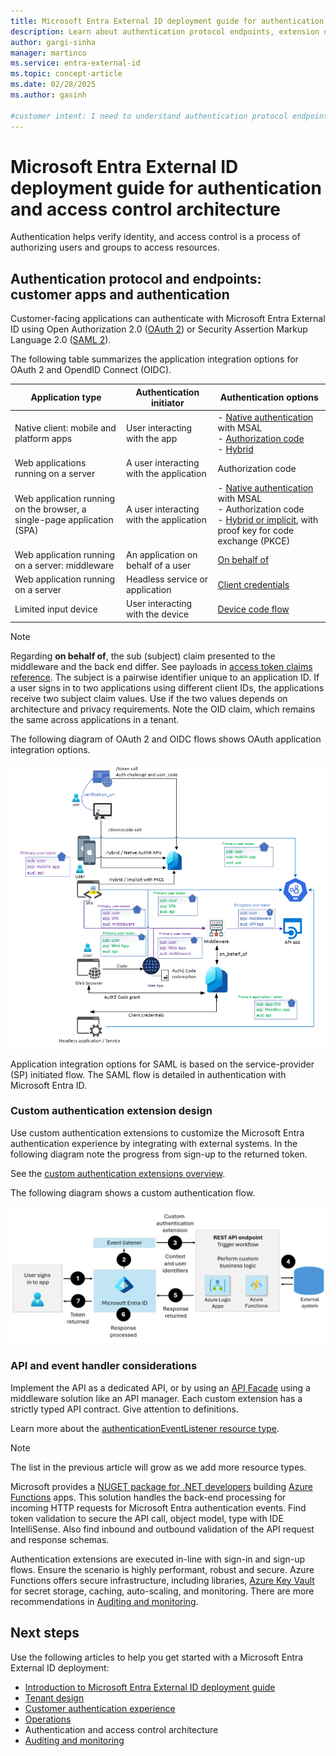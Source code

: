 ```yaml
---
title: Microsoft Entra External ID deployment guide for authentication and access control architecture
description: Learn about authentication protocol endpoints, extension design, event handler details, and more  Microsoft Entra External ID.
author: gargi-sinha
manager: martinco
ms.service: entra-external-id
ms.topic: concept-article
ms.date: 02/28/2025
ms.author: gasinh

#customer intent: I need to understand authentication protocol endpoints, custom authentication extension design, also API and event handler details in Microsoft Entra External ID.
---
```


# Microsoft Entra External ID deployment guide for authentication and access control architecture

Authentication helps verify identity, and access control is a process of authorizing users and groups to access resources.

## Authentication protocol and endpoints: customer apps and authentication

Customer-facing applications can authenticate with Microsoft Entra External ID using Open Authorization 2.0 ([OAuth 2](/identity-platform/v2-protocols)) or Security Assertion Markup Language 2.0 ([SAML 2](https://en.wikipedia.org/wiki/SAML_2.0)). 

The following table summarizes the application integration options for OAuth 2 and OpendID Connect (OIDC).  

|Application type|Authentication initiator|Authentication options|
|---|---|---|
|Native client: mobile and platform apps|User interacting with the app| - [Native authentication](/external-id/customers/concept-native-authentication) with MSAL </br> - [Authorization code](/identity-platform/v2-oauth2-auth-code-flow) </br> - [Hybrid](/identity-platform/v2-oauth2-auth-code-flow)  |
|Web applications running on a server |A user interacting with the application  |Authorization code|
|Web application running on the browser, a single-page application (SPA) |A user interacting with the application  |- [Native authentication](/external-id/customers/concept-native-authentication) with MSAL </br> - Authorization code </br> - [Hybrid or implicit](/identity-platform/v2-oauth2-auth-code-flow), with proof key for code exchange (PKCE)|
|Web application running on a server: middleware |An application on behalf of a user |[On behalf of](/identity-platform/v2-oauth2-on-behalf-of-flow)|
|Web application running on a server |Headless service or application  |[Client credentials](/identity-platform/v2-oauth2-client-creds-grant-flow)|
|Limited input device|User interacting with the device|[Device code flow](/identity-platform/v2-oauth2-on-behalf-of-flow)|

   >[!NOTE]
   >Regarding **on behalf of**, the sub (subject) claim presented to the middleware and the back end differ. See payloads in [access token claims reference](/identity-platform/access-token-claims-reference). The subject is a pairwise identifier unique to an application ID. If a user signs in to two applications using different client IDs, the applications receive two subject claim values. Use if the two values depends on architecture and privacy requirements. Note the OID claim, which remains the same across applications in a tenant.

The following diagram of OAuth 2 and OIDC flows shows OAuth application integration options. 

   [ ![Diagram of OAuth 2 and OIDC flow with OAuth app integration options.](media/deployment-external/oauth-flows.png)](media/deployment-external/oauth-flows-expanded.png#lightbox)

Application integration options for SAML is based on the service-provider (SP) initiated flow. The SAML flow is detailed in authentication with Microsoft Entra ID. 

### Custom authentication extension design

Use custom authentication extensions to customize the Microsoft Entra authentication experience by integrating with external systems. In the following diagram note the progress from sign-up to the returned token. 

See the [custom authentication extensions overview](/identity-platform/custom-extension-overview). 

The following diagram shows a custom authentication flow. 

   [ ![Diagram of a custom extension flow.](media/deployment-external/custom-authentication-extension.png)](media/deployment-external/custom-authentication-extensions-expanded.png#lightbox)

### API and event handler considerations

Implement the API as a dedicated API, or by using an [API Facade](https://en.wikipedia.org/wiki/Facade_pattern) using a middleware solution like an API manager. Each custom extension has a strictly typed API contract. Give attention to definitions.

Learn more about the [authenticationEventListener resource type](/graph/api/resources/authenticationeventlistener?view=graph-rest-beta). 

   >[!NOTE]
   >The list in the previous article will grow as we add more resource types. 

Microsoft provides a [NUGET package for .NET developers]() building [Azure Functions](/azure/azure-functions/) apps. This solution handles the back-end processing for incoming HTTP requests for Microsoft Entra authentication events. Find token validation to secure the API call, object model, type with IDE IntelliSense. Also find inbound and outbound validation of the API request and response schemas. 

Authentication extensions are executed in-line with sign-in and sign-up flows. Ensure the scenario is highly performant, robust and secure. Azure Functions offers secure infrastructure, including libraries, [Azure Key Vault](/azure/key-vault/general/basic-concepts) for secret storage, caching, auto-scaling, and monitoring. There are more recommendations in [Auditing and monitoring](deployment-external-audit-monitor.md).  

## Next steps

Use the following articles to help you get started with a Microsoft Entra External ID deployment: 

* [Introduction to Microsoft Entra External ID deployment guide](deployment-external-intro.md)
* [Tenant design](deployment-external-tenant-design.md)
* [Customer authentication experience](deployment-external-customer-authentication.md)
* [Operations](deployment-external-operations.md)
* Authentication and access control architecture
* [Auditing and monitoring](deployment-external-audit-monitor.md)
